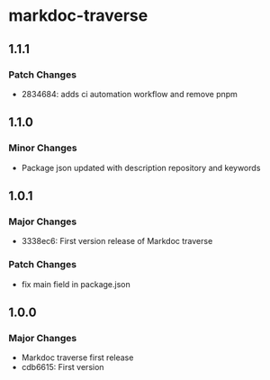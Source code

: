 # markdoc-traverse

## 1.1.1

### Patch Changes

- 2834684: adds ci automation workflow and remove pnpm

## 1.1.0

### Minor Changes

- Package json updated with description repository and keywords

## 1.0.1

### Major Changes

- 3338ec6: First version release of Markdoc traverse

### Patch Changes

- fix main field in package.json

## 1.0.0

### Major Changes

- Markdoc traverse first release
- cdb6615: First version

